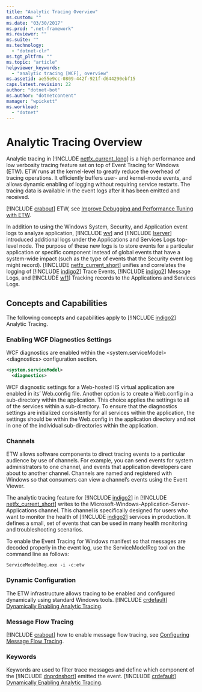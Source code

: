 ```yaml
---
title: "Analytic Tracing Overview"
ms.custom: ""
ms.date: "03/30/2017"
ms.prod: ".net-framework"
ms.reviewer: ""
ms.suite: ""
ms.technology: 
  - "dotnet-clr"
ms.tgt_pltfrm: ""
ms.topic: "article"
helpviewer_keywords: 
  - "analytic tracing [WCF], overview"
ms.assetid: ae55e9cc-0809-442f-921f-d644290ebf15
caps.latest.revision: 22
author: "dotnet-bot"
ms.author: "dotnetcontent"
manager: "wpickett"
ms.workload: 
  - "dotnet"
---
```

# Analytic Tracing Overview
Analytic tracing in [!INCLUDE [netfx_current_long](../../../../../includes/netfx-current-long-md.md)] is a high performance and low verbosity tracing feature set on top of Event Tracing for Windows (ETW). ETW runs at the kernel-level to greatly reduce the overhead of tracing operations. It efficiently buffers user- and kernel-mode events, and allows dynamic enabling of logging without requiring service restarts. The tracing data is available in the event logs after it has been emitted and received.  
  
 [!INCLUDE [crabout](../../../../../includes/crabout-md.md)] ETW, see [Improve Debugging and Performance Tuning with ETW](http://go.microsoft.com/fwlink/?LinkId=164781).  
  
 In addition to using the Windows System, Security, and Application event logs to analyze application, [!INCLUDE [wv](../../../../../includes/wv-md.md)] and [!INCLUDE [lserver](../../../../../includes/lserver-md.md)] introduced additional logs under the Applications and Services Logs top-level node. The purpose of these new logs is to store events for a particular application or specific component instead of global events that have a system-wide impact (such as the type of events that the Security event log might record). [!INCLUDE [netfx_current_short](../../../../../includes/netfx-current-short-md.md)] unifies and correlates the logging of [!INCLUDE [indigo2](../../../../../includes/indigo2-md.md)] Trace Events, [!INCLUDE [indigo2](../../../../../includes/indigo2-md.md)] Message Logs, and [!INCLUDE [wf1](../../../../../includes/wf1-md.md)] Tracking records to the Applications and Services Logs.  
  
## Concepts and Capabilities  
 The following concepts and capabilities apply to [!INCLUDE [indigo2](../../../../../includes/indigo2-md.md)] Analytic Tracing.  
  
### Enabling WCF Diagnostics Settings  
 WCF diagnostics are enabled within the \<system.serviceModel>\<diagnostics> configuration section.  
  
```xml  
<system.serviceModel>  
  <diagnostics>  
```  
  
 WCF diagnostic settings for a Web-hosted IIS virtual application are enabled in its’ Web.config file. Another option is to create a Web.config in a sub-directory within the application.  This choice applies the settings to all of the services within a sub-directory.  To ensure that the diagnostics settings are initialized consistently for all services within the application, the settings should be within the Web.config in the application directory and not in one of the individual sub-directories within the application.  
  
### Channels  
 ETW allows software components to direct tracing events to a particular audience by use of channels. For example, you can send events for system administrators to one channel, and events that application developers care about to another channel. Channels are named and registered with Windows so that consumers can view a channel’s events using the Event Viewer.  
  
 The analytic tracing feature for [!INCLUDE [indigo2](../../../../../includes/indigo2-md.md)] in [!INCLUDE [netfx_current_short](../../../../../includes/netfx-current-short-md.md)] writes to the Microsoft-Windows-Application-Server-Applications channel. This channel is specifically designed for users who want to monitor the health of [!INCLUDE [indigo2](../../../../../includes/indigo2-md.md)] services in production. It defines a small, set of events that can be used in many health monitoring and troubleshooting scenarios.  
  
 To enable the Event Tracing for Windows manifest so that messages are decoded properly in the event log, use the ServiceModelReg tool on the command line as follows:  
  
 `ServiceModelReg.exe -i -c:etw`  
  
### Dynamic Configuration  
 The ETW infrastructure allows tracing to be enabled and configured dynamically using standard Windows tools. [!INCLUDE [crdefault](../../../../../includes/crdefault-md.md)] [Dynamically Enabling Analytic Tracing](../../../../../docs/framework/wcf/diagnostics/etw/dynamically-enabling-analytic-tracing.md).  
  
### Message Flow Tracing  
 [!INCLUDE [crabout](../../../../../includes/crabout-md.md)] how to enable message flow tracing, see [Configuring Message Flow Tracing](../../../../../docs/framework/wcf/diagnostics/etw/configuring-message-flow-tracing.md).  
  
### Keywords  
 Keywords are used to filter trace messages and define which component of the [!INCLUDE [dnprdnshort](../../../../../includes/dnprdnshort-md.md)] emitted the event. [!INCLUDE [crdefault](../../../../../includes/crdefault-md.md)] [Dynamically Enabling Analytic Tracing](../../../../../docs/framework/wcf/diagnostics/etw/dynamically-enabling-analytic-tracing.md).
